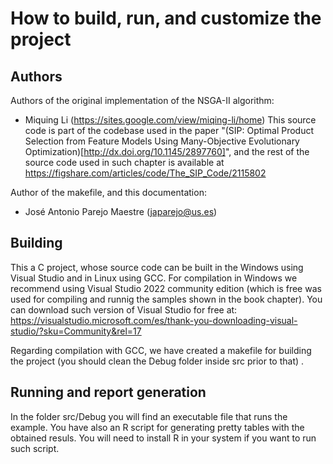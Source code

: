 # How to build, run, and customize the project
## Authors

Authors of the original implementation of the NSGA-II algorithm:
 * Miquing Li (https://sites.google.com/view/miqing-li/home)
This source code is part of the codebase used in the paper "(SIP: Optimal Product Selection from Feature Models Using Many-Objective Evolutionary Optimization)[http://dx.doi.org/10.1145/2897760]", and the rest of the source code used in such chapter is available at https://figshare.com/articles/code/The_SIP_Code/2115802

Author of the makefile, and this documentation:
 * José Antonio Parejo Maestre (japarejo@us.es)


## Building

This a C project, whose source code can be built in the Windows using Visual Studio and in Linux using GCC.
For compilation in Windows we recommend using Visual Studio 2022 community edition (which is free was used for compiling and runnig the samples shown in the book chapter). 
You can download such version of Visual Studio for free at:  https://visualstudio.microsoft.com/es/thank-you-downloading-visual-studio/?sku=Community&rel=17

Regarding compilation with GCC, we have created a makefile for building the project (you should clean the Debug folder inside src prior to that) .

## Running and report generation
In the folder src/Debug you will find an executable file that runs the example. You have also an R script for generating pretty tables with the obtained resuls. You will need to install R in your system if you want to run such script.
